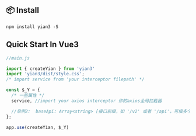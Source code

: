 ## 📦 Install
```shell
npm install yian3 -S
```
## Quick Start In Vue3

```typescript
//main.js

import { createYian } from 'yian3'
import 'yian3/dist/style.css';
/* import service from 'your interceptor filepath' */

const $_Y = {
  /* 一些属性 */
  service, //import your axios interceptor 你的axios全局拦截器

  //举例2:  baseApi: Array<string> [接口前缀，如 '/v2' 或者 '/api'，可填多个组成数组]
};

app.use(createYian, $_Y)

```